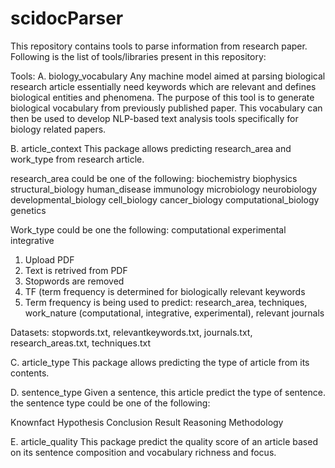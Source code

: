 # scidocParser

This repository contains tools to parse information from research paper. Following is the list of tools/libraries present in this repository:


Tools:
A. biology_vocabulary
Any machine model aimed at parsing biological research article essentially need keywords which are relevant and defines biological entities and phenomena. The purpose of this tool is to generate biological vocabulary from previously published paper. This vocabulary can then be used to develop NLP-based text analysis tools specifically for biology related papers.

B. article_context 
This package allows predicting research_area and work_type from research article. 

research_area could be one of the following:
biochemistry
biophysics
structural_biology
human_disease
immunology
microbiology
neurobiology
developmental_biology
cell_biology
cancer_biology
computational_biology
genetics

Work_type could be one the following:
computational
experimental
integrative

1. Upload PDF
2. Text is retrived from PDF
3. Stopwords are removed
4. TF (term frequency is determined for biologically relevant keywords
5. Term frequency is being used to predict: research_area, techniques, work_nature (computational, integrative, experimental), relevant journals

Datasets: stopwords.txt, relevantkeywords.txt, journals.txt, research_areas.txt, techniques.txt 

C. article_type 
This package allows predicting the type of article from its contents.

D. sentence_type
Given a sentence, this article predict the type of sentence. the sentence type could be one of the following:

Knownfact
Hypothesis
Conclusion
Result
Reasoning
Methodology

E. article_quality 
This package predict the quality score of an article based on its sentence composition and vocabulary richness and focus.



